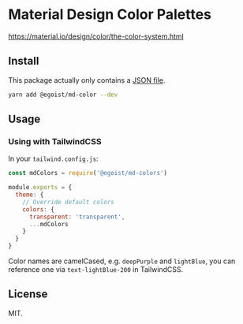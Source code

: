 # Material Design Color Palettes

https://material.io/design/color/the-color-system.html

## Install

This package actually only contains a [JSON file](./colors.json).

```bash
yarn add @egoist/md-color --dev
```

## Usage

### Using with TailwindCSS

In your `tailwind.config.js`:

```js
const mdColors = require('@egoist/md-colors')

module.exports = {
  theme: {
    // Override default colors
    colors: {
      transparent: 'transparent',
      ...mdColors
    }
  }
}
```

Color names are camelCased, e.g. `deepPurple` and `lightBlue`, you can reference one via `text-lightBlue-200` in TailwindCSS.

## License

MIT.